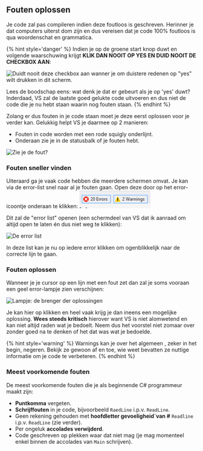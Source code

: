 ## Fouten oplossen

Je code zal pas compileren indien deze foutloos is geschreven. Herinner je dat computers uiterst dom zijn en dus vereisen dat je code 100% foutloos is qua woordenschat en grammatica.


{% hint style='danger' %}
Indien je op de groene start knop duwt en volgende waarschuwing krijgt **KLIK DAN NOOIT OP YES EN DUID NOOIT DE CHECKBOX AAN**:

![Duidt nooit deze checkbox aan wanner je om duistere redenen op "yes" wilt drukken in dit scherm.](../assets/0_intro/errorwarning.PNG)

Lees de boodschap eens: wat denk je dat er gebeurt als je op 'yes' duwt? Inderdaad, VS zal de laatste goed gelukte code uitvoeren en dus niet de code die je nu hebt staan waarin nog fouten staan.
{% endhint %}


Zolang er dus fouten in je code staan moet je deze eerst oplossen voor je verder kan. Gelukkig helpt VS je daarmee op 2 manieren:

* Fouten in code worden met een rode squigly onderlijnt.
* Onderaan zie je in de statusbalk of je fouten hebt.

![Zie je de fout?](../assets/0_intro/error.PNG)

### Fouten sneller vinden

Uiteraard ga je vaak code hebben die meerdere schermen omvat. Je kan via de error-list snel naar al je fouten gaan. Open deze door op het error-icoontje onderaan te klikken:
![So many errors?!](../assets/1_csharpbasics/errors.png)

Dit zal de "error list" openen (een schermdeel van VS dat ik aanraad om altijd open te laten én dus niet weg te klikken):

![De error list](../assets/0_intro/errorlist.PNG)

In deze list kan je nu op iedere error klikken om ogenblikkelijk naar de correcte lijn te gaan.

### Fouten oplossen

Wanneer je je cursor op een lijn met een fout zet dan zal je soms vooraan een geel error-lampje zien verschijnen:

![Lampje: de brenger der oplossingen](../assets/0_intro/errorlampje.png)

Je kan hier op klikken en heel vaak krijg je dan ineens een mogelijke oplossing. **Wees steeds kritisch** hierover want VS is niet alomwetend en kan niet altijd raden wat je bedoelt. Neem dus het voorstel niet zomaar over zonder goed na te denken of het dat was wat je bedoelde.

{% hint style='warning' %}
Warnings kan je over het algemeen , zeker in het begin, negeren. Bekijk ze gewoon af en toe, wie weet bevatten ze nuttige informatie om je code te verbeteren.
{% endhint %}

### Meest voorkomende fouten

De meest voorkomende fouten die je als beginnende C# programmeur maakt zijn:

* **Puntkomma** vergeten.
* **Schrijffouten** in je code, bijvoorbeeld ``RaedLine`` i.p.v. ``ReadLine``.
* Geen rekening gehouden met **hoofdletter gevoeligheid`van #** ``Readline`` i.p.v. ``ReadLine`` (zie verder).
* Per ongeluk **accolades verwijderd**.
* Code geschreven op plekken waar dat niet mag (je mag momenteel enkel binnen de accolades van ``Main`` schrijven).